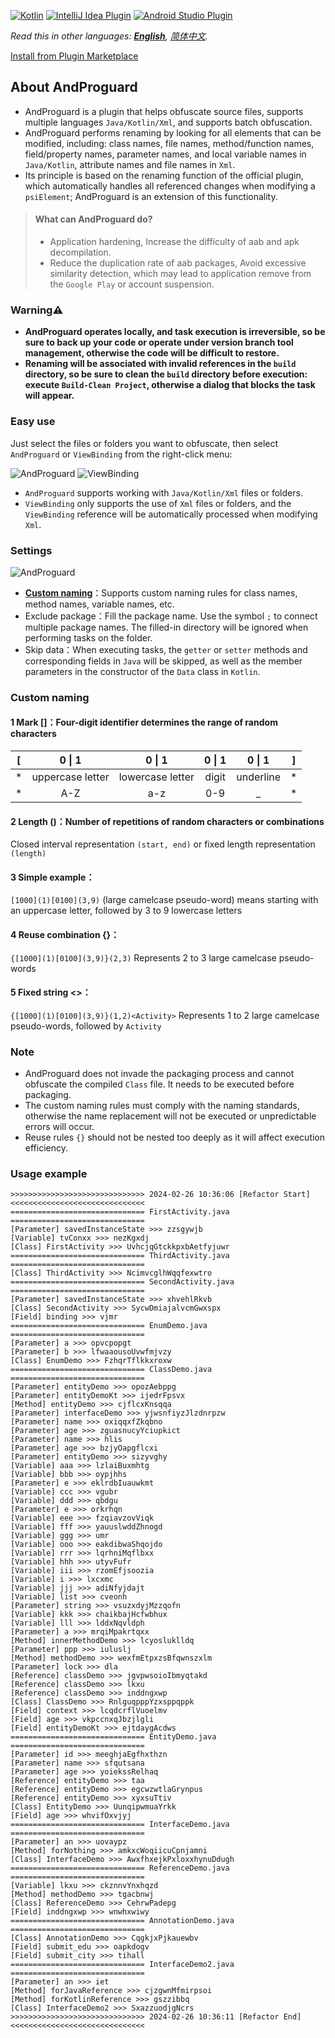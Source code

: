 [![Kotlin](https://img.shields.io/badge/%20language-Kotlin-blueviolet.svg)](https://kotlinlang.org/)
[![IntelliJ Idea Plugin](https://img.shields.io/badge/plugin-IntelliJ%20%20Idea-blue.svg)](https://plugins.jetbrains.com/)
[![Android Studio Plugin](https://img.shields.io/badge/plugin-AndroidStudio-green.svg)](https://plugins.jetbrains.com/)

*Read this in other languages: **[English](README.md)**, [简体中文](README.zh.md).*

[Install from Plugin Marketplace](https://plugins.jetbrains.com/)

## About AndProguard

- AndProguard is a plugin that helps obfuscate source files, supports multiple languages `Java/Kotlin/Xml`,
  and supports batch obfuscation.
- AndProguard performs renaming by looking for all elements that can be modified, including: class names,
  file names, method/function names, field/property names, parameter names, and local variable names in `Java/Kotlin`,
  attribute names and file names in `Xml`.
- Its principle is based on the renaming function of the official plugin, which automatically handles all referenced
  changes when modifying a `psiElement`; AndProguard is an extension of this functionality.

> #### What can AndProguard do?
>- Application hardening, Increase the difficulty of aab and apk decompilation.
>- Reduce the duplication rate of aab packages, Avoid excessive similarity detection, which may lead to application
   remove from the `Google Play` or account suspension.

### Warning⚠️

- **AndProguard operates locally, and task execution is irreversible, so be sure to back up your code or operate
  under version branch tool management, otherwise the code will be difficult to restore.**
- **Renaming will be associated with invalid references in the `build` directory,
  so be sure to clean the `build` directory before execution: execute `Build-Clean Project`,
  otherwise a dialog that blocks the task will appear.**

### Easy use

Just select the files or folders you want to obfuscate, then select `AndProguard` or `ViewBinding` from
the right-click menu:

![AndProguard](img/AndProguard.gif)
![ViewBinding](img/ViewBinding.gif)

- `AndProguard` supports working with `Java/Kotlin/Xml` files or folders.
- `ViewBinding` only supports the use of `Xml` files or folders, and the `ViewBinding` reference will be
  automatically processed when modifying `Xml`.

### Settings

![AndProguard](img/config.PNG)

- **[Custom naming](#custom-naming)**：Supports custom naming rules for class names, method names, variable names, etc.
- Exclude package：Fill the package name. Use the symbol `;` to connect multiple package names.
  The filled-in directory will be ignored when performing tasks on the folder.
- Skip data：When executing tasks, the `getter` or `setter` methods and corresponding fields in `Java` will be skipped,
  as well as the member parameters in the constructor of the `Data` class in `Kotlin`.

### Custom naming

#### 1 Mark []：Four-digit identifier determines the range of random characters

| [ |      0 \| 1      |      0 \| 1      | 0 \| 1 |  0 \| 1   | ] |
|---|:----------------:|:----------------:|:------:|:---------:|---|
| * | uppercase letter | lowercase letter | digit  | underline | * |
| * |       A-Z        |       a-z        |  0-9   |     _     | * |

#### 2 Length ()：Number of repetitions of random characters or combinations

Closed interval representation `(start, end)` or fixed length representation `(length)`

#### 3 Simple example：

`[1000](1)[0100](3,9)` (large camelcase pseudo-word) means starting with an uppercase letter,
followed by 3 to 9 lowercase letters

#### 4 Reuse combination {}：

`{[1000](1)[0100](3,9)}(2,3)` Represents 2 to 3 large camelcase pseudo-words

#### 5 Fixed string <>：

`{[1000](1)[0100](3,9)}(1,2)<Activity>` Represents 1 to 2 large camelcase pseudo-words, followed by `Activity`

### Note

- AndProguard does not invade the packaging process and cannot obfuscate the compiled `Class` file.
  It needs to be executed before packaging.
- The custom naming rules must comply with the naming standards,
  otherwise the name replacement will not be executed or unpredictable errors will occur.
- Reuse rules `{}` should not be nested too deeply as it will affect execution efficiency.

### Usage example

```
>>>>>>>>>>>>>>>>>>>>>>>>>>>>>> 2024-02-26 10:36:06 [Refactor Start] <<<<<<<<<<<<<<<<<<<<<<<<<<<<<<
============================== FirstActivity.java ==============================
[Parameter] savedInstanceState >>> zzsgywjb
[Variable] tvConxx >>> nezKgxdj
[Class] FirstActivity >>> UvhcjqGtckkpxbAetfyjuwr
============================== ThirdActivity.java ==============================
[Class] ThirdActivity >>> NcimvcglhWqqfexwtro
============================== SecondActivity.java ==============================
[Parameter] savedInstanceState >>> xhvehlRkvb
[Class] SecondActivity >>> SycwDmiajalvcmGwxspx
[Field] binding >>> vjmr
============================== EnumDemo.java ==============================
[Parameter] a >>> opvcpopgt
[Parameter] b >>> lfwaaousoUvwfmjvzy
[Class] EnumDemo >>> FzhqrTflkkxroxw
============================== ClassDemo.java ==============================
[Parameter] entityDemo >>> opozAebppg
[Parameter] entityDemoKt >>> ijedrFpsvx
[Method] entityDemo >>> cjflcxKnsqqa
[Parameter] interfaceDemo >>> yjwsnfiyzJlzdnrpzw
[Parameter] name >>> oxiqqxfZkqbno
[Parameter] age >>> zguasnucyYciupkict
[Parameter] name >>> hlis
[Parameter] age >>> bzjyOapgflcxi
[Parameter] entityDemo >>> sizyvghy
[Variable] aaa >>> lzlaiBuxmhtg
[Variable] bbb >>> oypjhhs
[Parameter] e >>> eklrdbIuauwkmt
[Variable] ccc >>> vgubr
[Variable] ddd >>> qbdgu
[Parameter] e >>> orkrhqn
[Variable] eee >>> fzqiavzovViqk
[Variable] fff >>> yauuslwddZhnogd
[Variable] ggg >>> umr
[Variable] ooo >>> eakdibwaShqojdo
[Variable] rrr >>> lqrhniMqflbxx
[Variable] hhh >>> utyvFufr
[Variable] iii >>> rzomEfjsoozia
[Variable] i >>> lxcxmc
[Variable] jjj >>> adiNfyjdajt
[Variable] list >>> cveonh
[Parameter] string >>> vsuzxdyjMzzqofn
[Variable] kkk >>> chaikbajHcfwbhux
[Variable] lll >>> lddxNqvldph
[Parameter] a >>> mrqiMpakrtqxx
[Method] innerMethodDemo >>> lcyosluklldq
[Parameter] ppp >>> iuluslj
[Method] methodDemo >>> wexfmEtpxzsBfqwnszxlm
[Parameter] lock >>> dla
[Reference] classDemo >>> jgvpwsoioIbmyqtakd
[Reference] classDemo >>> lkxu
[Reference] classDemo >>> inddngxwp
[Class] ClassDemo >>> RnlguqpppYzxsppqppk
[Field] context >>> lcqdcrflVuoelmv
[Field] age >>> vkpccnxqJbzjlgli
[Field] entityDemoKt >>> ejtdaygAcdws
============================== EntityDemo.java ==============================
[Parameter] id >>> meeghjaEgfhxthzn
[Parameter] name >>> sfqutsana
[Parameter] age >>> yoiekssRelhaq
[Reference] entityDemo >>> taa
[Reference] entityDemo >>> egcwzwtlaGrynpus
[Reference] entityDemo >>> xyxsuTtiv
[Class] EntityDemo >>> UunqipwmuaYrkk
[Field] age >>> whvifOxvjyj
============================== InterfaceDemo.java ==============================
[Parameter] an >>> uovaypz
[Method] forNothing >>> amkxcWoqiicuCpnjamni
[Class] InterfaceDemo >>> AwxfhxejkPxloxxhynuDdugh
============================== ReferenceDemo.java ==============================
[Variable] lkxu >>> ckznnvYnxhqzd
[Method] methodDemo >>> tgacbnwj
[Class] ReferenceDemo >>> CehrwPadepg
[Field] inddngxwp >>> wnwhxwiwy
============================== AnnotationDemo.java ==============================
[Class] AnnotationDemo >>> CqgkjxPjkauewbv
[Field] submit_edu >>> oapkdogv
[Field] submit_city >>> tihall
============================== InterfaceDemo2.java ==============================
[Parameter] an >>> iet
[Method] forJavaReference >>> cjzgwnMfmirpsoi
[Method] forKotlinReference >>> gszzibbq
[Class] InterfaceDemo2 >>> SxazzuodjgNcrs
>>>>>>>>>>>>>>>>>>>>>>>>>>>>>> 2024-02-26 10:36:11 [Refactor End] <<<<<<<<<<<<<<<<<<<<<<<<<<<<<<
```